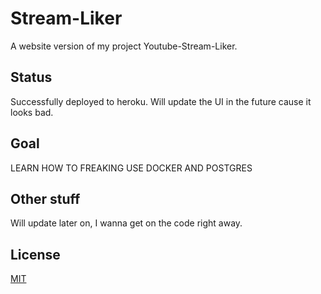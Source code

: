 # Stream-Liker
A website version of my project Youtube-Stream-Liker.

## Status
Successfully deployed to heroku. Will update the UI in the future cause it looks bad.

## Goal
LEARN HOW TO FREAKING USE DOCKER AND POSTGRES

## Other stuff
Will update later on, I wanna get on the code right away.

## License
[MIT](https://opensource.org/licenses/MIT)
